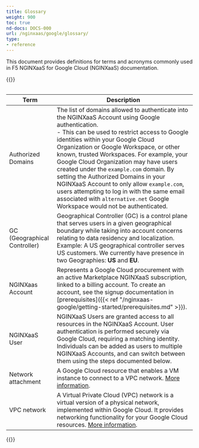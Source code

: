 ```yaml
---
title: Glossary
weight: 900
toc: true
nd-docs: DOCS-000
url: /nginxaas/google/glossary/
type:
- reference
---
```


This document provides definitions for terms and acronyms commonly used in F5 NGINXaaS for Google Cloud (NGINXaaS) documentation.

{{<table>}}

| Term                        | Description                                                                          |
| ------------------------    | -------------------------------------------------------------------------------------|
| Authorized Domains          |  The list of domains allowed to authenticate into the NGINXaaS Account using Google authentication. <br>- This can be used to restrict access to Google identities within your Google Cloud Organization or Google Workspace, or other known, trusted Workspaces. For example, your Google Cloud Organization may have users created under the `example.com` domain. By setting the Authorized Domains in your NGINXaaS Account to only allow `example.com`, users attempting to log in with the same email associated with `alternative.net` Google Workspace would not be authenticated. |
| GC (Geographical Controller)| Geographical Controller (GC) is a control plane that serves users in a given geographical boundary while taking into account concerns relating to data residency and localization. Example: A US geographical controller serves US customers. We currently have presence in two Geographies: **US** and **EU**. |
| NGINXaas Account            | Represents a Google Cloud procurement with an active Marketplace NGINXaaS subscription, linked to a billing account. To create an account, see the signup documentation in [prerequisites]({{< ref "/nginxaas-google/getting-started/prerequisites.md" >}}). |
| NGINXaaS User | NGINXaaS Users are granted access to all resources in the NGINXaaS Account. User authentication is performed securely via Google Cloud, requiring a matching identity. Individuals can be added as users to multiple NGINXaaS Accounts, and can switch between them using the steps documented below. |
| Network attachment          | A Google Cloud resource that enables a VM instance to connect to a VPC network. [More information](https://cloud.google.com/vpc/docs/about-network-attachments).   |
| VPC network                 | A Virtual Private Cloud (VPC) network is a virtual version of a physical network, implemented within Google Cloud. It provides networking functionality for your Google Cloud resources. [More information](https://cloud.google.com/vpc/docs/vpc). |



{{</table>}}